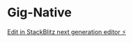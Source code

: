 # Gig-Native

[Edit in StackBlitz next generation editor ⚡️](https://stackblitz.com/~/github.com/Niah-AI/Gig-Native)